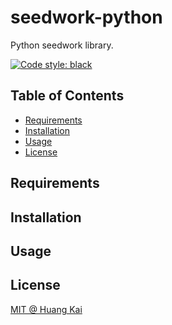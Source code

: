 # seedwork-python

Python seedwork library.

[![Code style: black](https://img.shields.io/badge/code%20style-black-000000.svg)](https://github.com/psf/black)

## Table of Contents

- [Requirements](#requirements)
- [Installation](#installation)
- [Usage](#usage)
- [License](#license)

## Requirements


## Installation

## Usage

## License
[MIT @ Huang Kai](./LICENSE)



